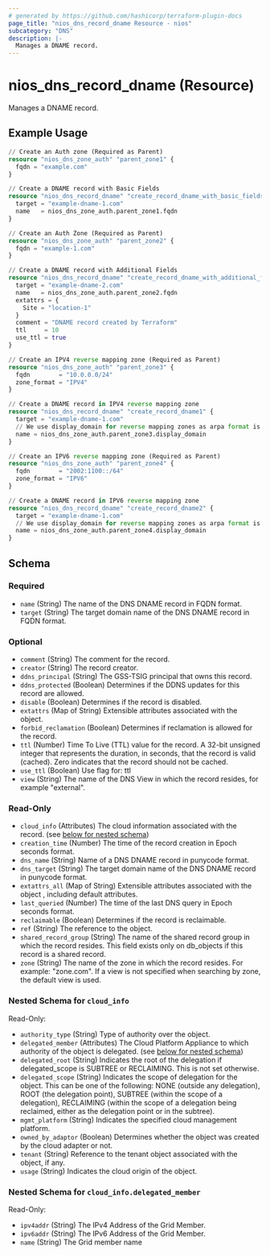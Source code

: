 ```yaml
---
# generated by https://github.com/hashicorp/terraform-plugin-docs
page_title: "nios_dns_record_dname Resource - nios"
subcategory: "DNS"
description: |-
  Manages a DNAME record.
---
```


# nios_dns_record_dname (Resource)

Manages a DNAME record.

## Example Usage

```terraform
// Create an Auth zone (Required as Parent)
resource "nios_dns_zone_auth" "parent_zone1" {
  fqdn = "example.com"
}

// Create a DNAME record with Basic Fields
resource "nios_dns_record_dname" "create_record_dname_with_basic_fields" {
  target = "example-dname-1.com"
  name   = nios_dns_zone_auth.parent_zone1.fqdn
}

// Create an Auth Zone (Required as Parent)
resource "nios_dns_zone_auth" "parent_zone2" {
  fqdn = "example-1.com"
}

// Create a DNAME record with Additional Fields
resource "nios_dns_record_dname" "create_record_dname_with_additional_fields" {
  target = "example-dname-2.com"
  name   = nios_dns_zone_auth.parent_zone2.fqdn
  extattrs = {
    Site = "location-1"
  }
  comment = "DNAME record created by Terraform"
  ttl     = 10
  use_ttl = true
}

// Create an IPV4 reverse mapping zone (Required as Parent)
resource "nios_dns_zone_auth" "parent_zone3" {
  fqdn        = "10.0.0.0/24"
  zone_format = "IPV4"
}

// Create a DNAME record in IPV4 reverse mapping zone
resource "nios_dns_record_dname" "create_record_dname1" {
  target = "example-dname-1.com"
  // We use display_domain for reverse mapping zones as arpa format is required for name
  name = nios_dns_zone_auth.parent_zone3.display_domain
}

// Create an IPV6 reverse mapping zone (Required as Parent)
resource "nios_dns_zone_auth" "parent_zone4" {
  fqdn        = "2002:1100::/64"
  zone_format = "IPV6"
}

// Create a DNAME record in IPV6 reverse mapping zone
resource "nios_dns_record_dname" "create_record_dname2" {
  target = "example-dname-1.com"
  // We use display_domain for reverse mapping zones as arpa format is required for name
  name = nios_dns_zone_auth.parent_zone4.display_domain
}
```

<!-- schema generated by tfplugindocs -->
## Schema

### Required

- `name` (String) The name of the DNS DNAME record in FQDN format.
- `target` (String) The target domain name of the DNS DNAME record in FQDN format.

### Optional

- `comment` (String) The comment for the record.
- `creator` (String) The record creator.
- `ddns_principal` (String) The GSS-TSIG principal that owns this record.
- `ddns_protected` (Boolean) Determines if the DDNS updates for this record are allowed.
- `disable` (Boolean) Determines if the record is disabled.
- `extattrs` (Map of String) Extensible attributes associated with the object.
- `forbid_reclamation` (Boolean) Determines if reclamation is allowed for the record.
- `ttl` (Number) Time To Live (TTL) value for the record. A 32-bit unsigned integer that represents the duration, in seconds, that the record is valid (cached). Zero indicates that the record should not be cached.
- `use_ttl` (Boolean) Use flag for: ttl
- `view` (String) The name of the DNS View in which the record resides, for example "external".

### Read-Only

- `cloud_info` (Attributes) The cloud information associated with the record. (see [below for nested schema](#nestedatt--cloud_info))
- `creation_time` (Number) The time of the record creation in Epoch seconds format.
- `dns_name` (String) Name of a DNS DNAME record in punycode format.
- `dns_target` (String) The target domain name of the DNS DNAME record in punycode format.
- `extattrs_all` (Map of String) Extensible attributes associated with the object , including default attributes.
- `last_queried` (Number) The time of the last DNS query in Epoch seconds format.
- `reclaimable` (Boolean) Determines if the record is reclaimable.
- `ref` (String) The reference to the object.
- `shared_record_group` (String) The name of the shared record group in which the record resides. This field exists only on db_objects if this record is a shared record.
- `zone` (String) The name of the zone in which the record resides. For example: "zone.com". If a view is not specified when searching by zone, the default view is used.

<a id="nestedatt--cloud_info"></a>
### Nested Schema for `cloud_info`

Read-Only:

- `authority_type` (String) Type of authority over the object.
- `delegated_member` (Attributes) The Cloud Platform Appliance to which authority of the object is delegated. (see [below for nested schema](#nestedatt--cloud_info--delegated_member))
- `delegated_root` (String) Indicates the root of the delegation if delegated_scope is SUBTREE or RECLAIMING. This is not set otherwise.
- `delegated_scope` (String) Indicates the scope of delegation for the object. This can be one of the following: NONE (outside any delegation), ROOT (the delegation point), SUBTREE (within the scope of a delegation), RECLAIMING (within the scope of a delegation being reclaimed, either as the delegation point or in the subtree).
- `mgmt_platform` (String) Indicates the specified cloud management platform.
- `owned_by_adaptor` (Boolean) Determines whether the object was created by the cloud adapter or not.
- `tenant` (String) Reference to the tenant object associated with the object, if any.
- `usage` (String) Indicates the cloud origin of the object.

<a id="nestedatt--cloud_info--delegated_member"></a>
### Nested Schema for `cloud_info.delegated_member`

Read-Only:

- `ipv4addr` (String) The IPv4 Address of the Grid Member.
- `ipv6addr` (String) The IPv6 Address of the Grid Member.
- `name` (String) The Grid member name
